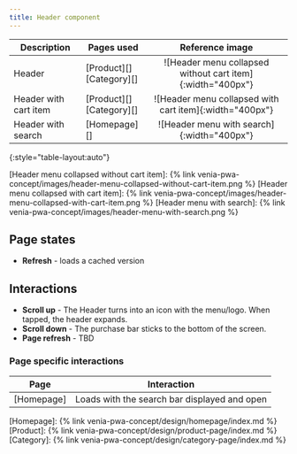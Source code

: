 ```yaml
---
title: Header component
---
```


| Description           | Pages used                   | Reference image                                            |
| --------------------- | ---------------------------- | :--------------------------------------------------------: |
| Header                | [Product][]<br/>[Category][] | ![Header menu collapsed without cart item]{:width="400px"} |
| Header with cart item | [Product][]<br/>[Category][] | ![Header menu collapsed with cart item]{:width="400px"}    |
| Header with search    | [Homepage][]                 | ![Header menu with search]{:width="400px"}                 |
{:style="table-layout:auto"}


[Header menu collapsed without cart item]: {% link venia-pwa-concept/images/header-menu-collapsed-without-cart-item.png %}
[Header menu collapsed with cart item]: {% link venia-pwa-concept/images/header-menu-collapsed-with-cart-item.png %}
[Header menu with search]: {% link venia-pwa-concept/images/header-menu-with-search.png %}
## Page states

* **Refresh** - loads a cached version

## Interactions

* **Scroll up** - The Header turns into an icon with the menu/logo.
  When tapped, the header expands.
* **Scroll down** - The purchase bar sticks to the bottom of the screen.
* **Page refresh** - TBD

### Page specific interactions

| Page       | Interaction                                  |
| ---------- | -------------------------------------------- |
| [Homepage] | Loads with the search bar displayed and open |

[Homepage]: {% link venia-pwa-concept/design/homepage/index.md %}
[Product]: {% link venia-pwa-concept/design/product-page/index.md %}
[Category]: {% link venia-pwa-concept/design/category-page/index.md %}